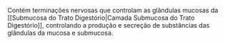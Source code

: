 Contém terminações nervosas que controlam as glândulas mucosas da [[Submucosa do Trato Digestório|Camada Submucosa do Trato Digestório]], controlando a produção e secreção de substâncias das glândulas da mucosa e submucosa.

